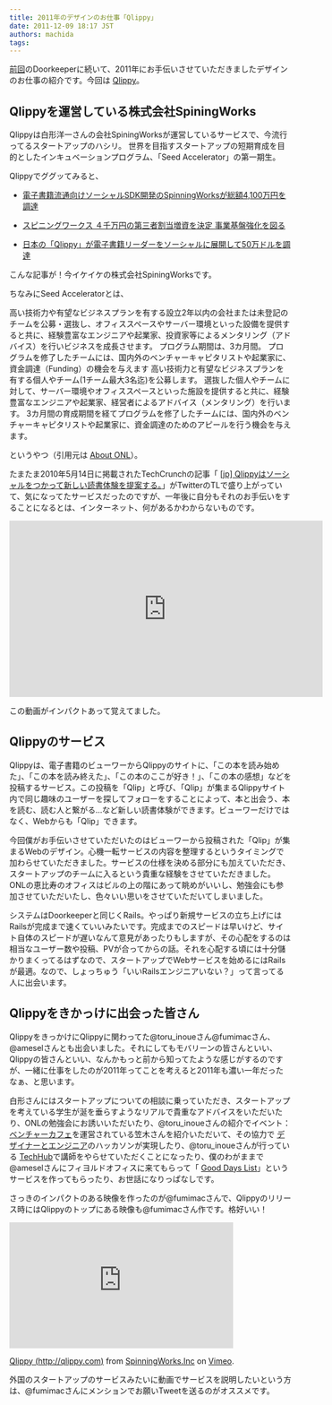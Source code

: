```yaml
---
title: 2011年のデザインのお仕事「Qlippy」
date: 2011-12-09 18:17 JST
authors: machida
tags:  
---
```

 [前回](/974.html)のDoorkeeperに続いて、2011年にお手伝いさせていただきましたデザインのお仕事の紹介です。今回は [Qlippy](http://qlippy.com/)。

## Qlippyを運営している株式会社SpiningWorks

Qlippyは白形洋一さんの会社SpiningWorksが運営しているサービスで、今流行ってるスタートアップのハシリ。 世界を目指すスタートアップの短期育成を目的としたインキュベーションプログラム、「Seed Accelerator」の第一期生。

Qlippyでググッてみると、

- [電子書籍流通向けソーシャルSDK開発のSpinningWorksが総額4,100万円を調達](http://www.venturenow.jp/news/2011/10/04/1307_014789.html)

- [スピニングワークス ４千万円の第三者割当増資を決定 事業基盤強化を図る](http://news.booklook.jp/contents/ebook-20111014_25.html)

- [日本の「Qlippy」が電子書籍リーダーをソーシャルに展開して50万ドルを調達](http://blogos.com/article/24117/)

こんな記事が！今イケイケの株式会社SpiningWorksです。

ちなみにSeed Acceleratorとは、

> 

高い技術力や有望なビジネスプランを有する設立2年以内の会社または未登記のチームを公募・選抜し、オフィススペースやサーバー環境といった設備を提供すると共に、経験豊富なエンジニアや起業家、投資家等によるメンタリング（アドバイス）を行いビジネスを成長させます。 プログラム期間は、3カ月間。 プログラムを修了したチームには、国内外のベンチャーキャピタリストや起業家に、資金調達（Funding）の機会を与えます 高い技術力と有望なビジネスプランを有する個人やチーム(1チーム最大3名迄)を公募します。 選抜した個人やチームに対して、サーバー環境やオフィススペースといった施設を提供すると共に、経験豊富なエンジニアや起業家、経営者によるアドバイス（メンタリング）を行います。 3カ月間の育成期間を経てプログラムを修了したチームには、国内外のベンチャーキャピタリストや起業家に、資金調達のためのアピールを行う機会を与えます。

というやつ（引用元は [About ONL](http://onlab.jp/about/index.html)）。

たまたま2010年5月14日に掲載されたTechCrunchの記事「 [[jp] Qlippyはソーシャルをつかって新しい読書体験を提案する。](http://jp.techcrunch.com/archives/jp-20100514-qlippy-suggest-you-a-new-reading-experience-by-using-a-social-power/)」がTwitterのTLで盛り上がっていて、気になってたサービスだったのですが、一年後に自分もそれのお手伝いをすることになるとは、インターネット、何があるかわからないものです。

<iframe width="560" height="315" src="http://www.youtube.com/embed/Yz14iavXsiE" frameborder="0" allowfullscreen></iframe>

この動画がインパクトあって覚えてました。

## Qlippyのサービス

Qlippyは、電子書籍のビューワーからQlippyのサイトに、「この本を読み始めた」、「この本を読み終えた」、「この本のここが好き！」、「この本の感想」などを投稿するサービス。この投稿を「Qlip」と呼び、「Qlip」が集まるQlippyサイト内で同じ趣味のユーザーを探してフォローをすることによって、本と出会う、本を読む、読む人と繋がる…など新しい読書体験ができます。ビューワーだけではなく、Webからも「Qlip」できます。

今回僕がお手伝いさせていただいたのはビューワーから投稿された「Qlip」が集まるWebのデザイン。心機一転サービスの内容を整理するというタイミングで加わらせていただきました。サービスの仕様を決める部分にも加えていただき、スタートアップのチームに入るという貴重な経験をさせていただきました。ONLの恵比寿のオフィスはビルの上の階にあって眺めがいいし、勉強会にも参加させていただいたし、色々いい思いをさせていただいてしまいました。

システムはDoorkeeperと同じくRails。やっぱり新規サービスの立ち上げにはRailsが完成まで速くていいみたいです。完成までのスピードは早いけど、サイト自体のスピードが遅いなんて意見があったりもしますが、その心配をするのは相当なユーザー数や投稿、PVが合ってからの話。それを心配する頃には十分儲かりまくってるはずなので、スタートアップでWebサービスを始めるにはRailsが最適。なので、しょっちゅう「いいRailsエンジニアいない？」って言ってる人に出会います。

## Qlippyをきかっけに出会った皆さん

QlippyをきっかけにQlippyに関わってた@toru\_inoueさん@fumimacさん、@ameselさんとも出会いました。それにしてもモバリーンの皆さんといい、Qlippyの皆さんといい、なんかもっと前から知ってたような感じがするのですが、一緒に仕事をしたのが2011年ってことを考えると2011年も濃い一年だったなぁ、と思います。

白形さんにはスタートアップについての相談に乗っていただき、スタートアップを考えている学生が涎を垂らすようなリアルで貴重なアドバイスをいただいたり、ONLの勉強会にお誘いいただいたり、@toru\_inoueさんの紹介でイベント： [ベンチャーカフェ](http://venturecafe.jp/)を運営されている笠木さんを紹介いただいて、その協力で [デザイナーとエンジニア](http://kuroigamen.com/54)のハッカソンが実現したり、@toru\_inoueさんが行っている [TechHub](http://www.techhubjp.org/)で講師をやらせていただくことになったり、僕のわがままで@ameselさんにフィヨルドオフィスに来てもらって「 [Good Days List](http://kuroigamen.com/50)」というサービスを作ってもらったり、お世話になりっぱなしです。

さっきのインパクトのある映像を作ったのが@fumimacさんで、Qlippyのリリース時にはQlippyのトップにある映像も@fumimacさん作です。格好いい！

<iframe src="http://player.vimeo.com/video/25332529?title=0&amp;byline=0&amp;portrait=0" width="400" height="225" frameborder="0" webkitallowfullscreen mozallowfullscreen allowfullscreen></iframe>

[Qlippy (http://qlippy.com)](http://vimeo.com/25332529) from [SpinningWorks.Inc](http://vimeo.com/user7393145) on [Vimeo](http://vimeo.com).

外国のスタートアップのサービスみたいに動画でサービスを説明したいという方は、@fumimacさんにメンションでお願いTweetを送るのがオススメです。